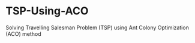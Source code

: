 # TSP-Using-ACO
Solving Travelling Salesman Problem (TSP) using Ant Colony Optimization (ACO) method
